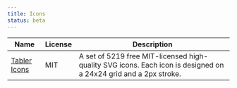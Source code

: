 ```yaml
---
title: Icons
status: beta
---
```


| Name                                    | License | Description                                                                                                     |
|-----------------------------------------|---------|-----------------------------------------------------------------------------------------------------------------|
| [Tabler Icons](https://tabler.io/icons) | MIT     | A set of 5219 free MIT-licensed high-quality SVG icons. Each icon is designed on a 24x24 grid and a 2px stroke. |

